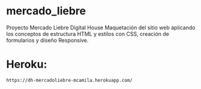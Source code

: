 # mercado_liebre
Proyecto Mercado Liebre Digital House
Maquetación del sitio web aplicando los conceptos de estructura HTML y estilos con CSS, creación de formularios y diseño Responsive.

# Heroku:

```sh
https://dh-mercadoliebre-mcamila.herokuapp.com/
```
